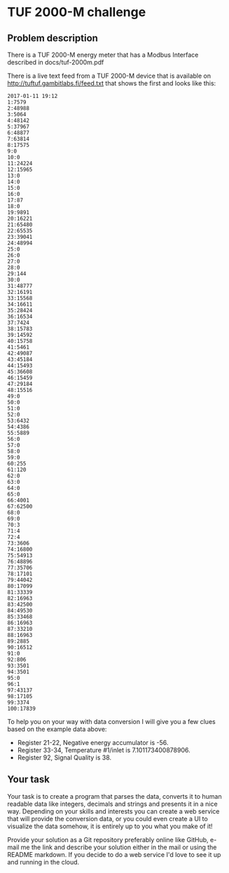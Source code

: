 # TUF 2000-M challenge

## Problem description

There is a TUF 2000-M energy meter that has a Modbus Interface described in docs/tuf-2000m.pdf

There is a live text feed from a TUF 2000-M device that is available on http://tuftuf.gambitlabs.fi/feed.txt that shows the first and looks like this:

```
2017-01-11 19:12
1:7579
2:48988
3:5064
4:48142
5:37967
6:48877
7:63814
8:17575
9:0
10:0
11:24224
12:15965
13:0
14:0
15:0
16:0
17:87
18:0
19:9891
20:16221
21:65480
22:65535
23:39041
24:48994
25:0
26:0
27:0
28:0
29:144
30:0
31:48777
32:16191
33:15568
34:16611
35:28424
36:16534
37:7424
38:15783
39:14592
40:15758
41:5461
42:49087
43:45184
44:15493
45:36608
46:15459
47:29184
48:15516
49:0
50:0
51:0
52:0
53:6432
54:4386
55:5889
56:0
57:0
58:0
59:0
60:255
61:120
62:0
63:0
64:0
65:0
66:4001
67:62500
68:0
69:0
70:3
71:4
72:4
73:3606
74:16800
75:54913
76:48896
77:35706
78:17101
79:44042
80:17099
81:33339
82:16963
83:42500
84:49530
85:33468
86:16963
87:33210
88:16963
89:2885
90:16512
91:0
92:806
93:3501
94:3501
95:0
96:1
97:43137
98:17105
99:3374
100:17839
```

To help you on your way with data conversion I will give you a few clues based on the example data above:

- Register 21-22, Negative energy accumulator is -56.
- Register 33-34, Temperature #1/inlet is 7.101173400878906.
- Register 92, Signal Quality is 38.

## Your task

Your task is to create a program that parses the data, converts it to human readable data like integers, decimals and strings and presents it in a nice way. Depending on your skills and interests you can create a web service that will provide the conversion data, or you could even create a UI to visualize the data somehow, it is entirely up to you what you make of it!

Provide your solution as a Git repository preferably online like GitHub, e-mail me the link and describe your solution either in the mail or using the README markdown. If you decide to do a web service I'd love to see it up and running in the cloud.
